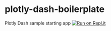 # plotly-dash-boilerplate
Plotly Dash sample starting app
[![Run on Repl.it](https://repl.it/badge/github/visiont3lab/plotly-dash-boilerplate)](https://repl.it/github/visiont3lab/plotly-dash-boilerplate)
